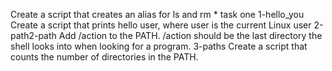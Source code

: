 Create a script that creates an alias for ls and rm * task one 
1-hello_you
Create a script that prints hello user, where user is the current Linux user
 2-path2-path
 Add /action to the PATH. /action should be the last directory the shell looks into when looking for a program.
3-paths
 Create a script that counts the number of directories in the PATH.

